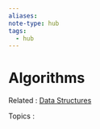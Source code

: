 ```yaml
---
aliases: 
note-type: hub
tags:
  - hub
---
```


# Algorithms

Related : [Data Structures](../Data%20Structures/Data%20Structures.md)

Topics :
